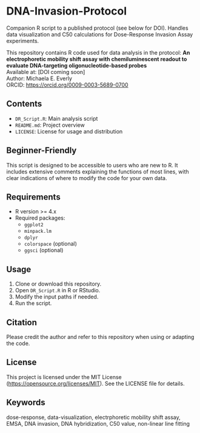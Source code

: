 # DNA-Invasion-Protocol
Companion R script to a published protocol (see below for DOI). Handles data visualization and C50 calculations for Dose-Response Invasion Assay experiments. 

This repository contains R code used for data analysis in the protocol:
**An electrophoretic mobility shift assay with chemiluminescent readout to evaluate DNA-targeting oligonucleotide-based probes**  
Available at: [DOI coming soon]  
Author: Michaela E. Everly  
ORCID: https://orcid.org/0009-0003-5689-0700

## Contents
- `DR_Script.R`: Main analysis script
- `README.md`: Project overview
- `LICENSE`: License for usage and distribution

## Beginner-Friendly
This script is designed to be accessible to users who are new to R. It includes extensive comments explaining the functions of most lines, with clear indications of where to modify the code for your own data.

## Requirements
- R version >= 4.x
- Required packages:
  - `ggplot2`
  - `minpack.lm`
  - `dplyr`
  - `colorspace` (optional)
  - `ggsci` (optional)

## Usage
1. Clone or download this repository.
2. Open `DR_Script.R` in R or RStudio.
3. Modify the input paths if needed.
4. Run the script.

## Citation
Please credit the author and refer to this repository when using or adapting the code.

## License
This project is licensed under the MIT License (https://opensource.org/licenses/MIT). See the LICENSE file for details.

## Keywords
dose-response, data-visualization, electrphoretic mobility shift assay, EMSA, DNA invasion, DNA hybridization, C50 value, non-linear line fitting
